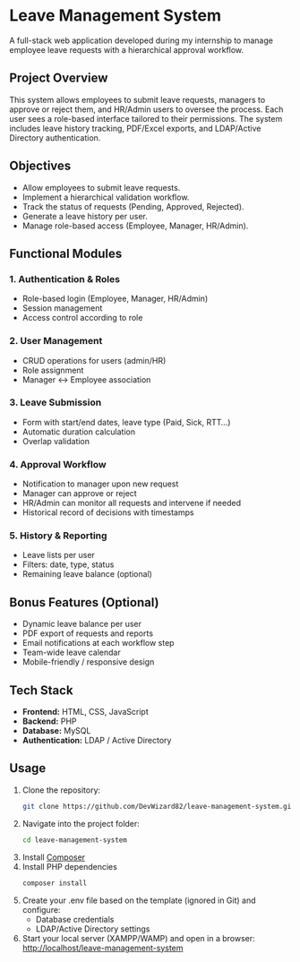 # Leave Management System

A full-stack web application developed during my internship to manage employee leave requests with a hierarchical approval workflow.

## Project Overview
This system allows employees to submit leave requests, managers to approve or reject them, and HR/Admin users to oversee the process. Each user sees a role-based interface tailored to their permissions. The system includes leave history tracking, PDF/Excel exports, and LDAP/Active Directory authentication.

## Objectives
- Allow employees to submit leave requests.
- Implement a hierarchical validation workflow.
- Track the status of requests (Pending, Approved, Rejected).
- Generate a leave history per user.
- Manage role-based access (Employee, Manager, HR/Admin).

## Functional Modules

### 1. Authentication & Roles
- Role-based login (Employee, Manager, HR/Admin)
- Session management
- Access control according to role

### 2. User Management
- CRUD operations for users (admin/HR)
- Role assignment
- Manager ↔ Employee association

### 3. Leave Submission
- Form with start/end dates, leave type (Paid, Sick, RTT…)
- Automatic duration calculation
- Overlap validation

### 4. Approval Workflow
- Notification to manager upon new request
- Manager can approve or reject
- HR/Admin can monitor all requests and intervene if needed
- Historical record of decisions with timestamps

### 5. History & Reporting
- Leave lists per user
- Filters: date, type, status
- Remaining leave balance (optional)

## Bonus Features (Optional)
- Dynamic leave balance per user
- PDF export of requests and reports
- Email notifications at each workflow step
- Team-wide leave calendar
- Mobile-friendly / responsive design

## Tech Stack
- **Frontend:** HTML, CSS, JavaScript 
- **Backend:** PHP  
- **Database:** MySQL  
- **Authentication:** LDAP / Active Directory

## Usage
1. Clone the repository:  
   ```bash
   git clone https://github.com/DevWizard82/leave-management-system.git
2. Navigate into the project folder:
   ```bash
   cd leave-management-system
3. Install [Composer](https://getcomposer.org/Composer-Setup.exe)
4. Install PHP dependencies
   ```bash
   composer install
5. Create your .env file based on the template (ignored in Git) and configure:
   + Database credentials
   + LDAP/Active Directory settings
6. Start your local server (XAMPP/WAMP) and open in a browser: [http://localhost/leave-management-system](http://localhost/leave-management-system)

   
